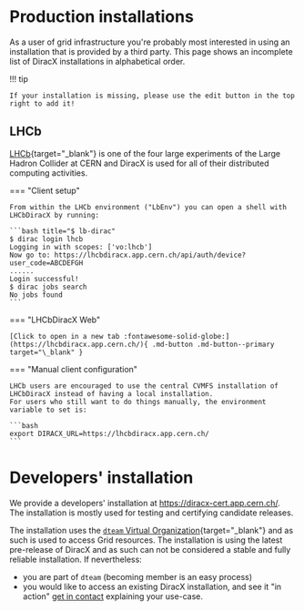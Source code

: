 # Production installations

As a user of grid infrastructure you're probably most interested in using an installation that is provided by a third party.
This page shows an incomplete list of DiracX installations in alphabetical order.

!!! tip

    If your installation is missing, please use the edit button in the top right to add it!

## LHCb

[LHCb](https://lhcb-outreach.web.cern.ch/){target="\_blank"} is one of the four large experiments of the Large Hadron Collider at CERN and DiracX is used for all of their distributed computing activities.

=== "Client setup"

    From within the LHCb environment ("LbEnv") you can open a shell with LHCbDiracX by running:

    ```bash title="$ lb-dirac"
    $ dirac login lhcb
    Logging in with scopes: ['vo:lhcb']
    Now go to: https://lhcbdiracx.app.cern.ch/api/auth/device?user_code=ABCDEFGH
    ......
    Login successful!
    $ dirac jobs search
    No jobs found
    ```

=== "LHCbDiracX Web"

    [Click to open in a new tab :fontawesome-solid-globe:](https://lhcbdiracx.app.cern.ch/){ .md-button .md-button--primary target="\_blank" }

=== "Manual client configuration"

    LHCb users are encouraged to use the central CVMFS installation of LHCbDiracX instead of having a local installation.
    For users who still want to do things manually, the environment variable to set is:

    ```bash
    export DIRACX_URL=https://lhcbdiracx.app.cern.ch/
    ```

# Developers' installation

We provide a developers' installation at https://diracx-cert.app.cern.ch/. The installation is mostly used for testing and certifying candidate releases.

The installation uses the [`dteam` Virtual Organization](https://dteam-auth.cern.ch/){target="\_blank"} and as such is used to access Grid resources. The installation is using the latest pre-release of DiracX and as such can not be considered a stable and fully reliable installation. If nevertheless:

- you are part of `dteam` (becoming member is an easy process)
- you would like to access an existing DiracX installation, and see it "in action"
    [get in contact](https://web.diracgrid.org/contacts.html) explaining your use-case.
